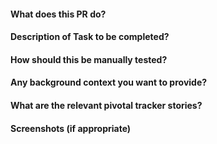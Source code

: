 #### What does this PR do?

[comment]: <> (Your PR in few words)

#### Description of Task to be completed?

[comment]: <> (Description of all tasks completed in this PR)

#### How should this be manually tested?

[comment]: <> (Testing your PR, assuming that the reader has zero experience with node.js)

#### Any background context you want to provide?

[comment]: <> (Anything else to help the reader test your PR comfortably)

#### What are the relevant pivotal tracker stories?

[comment]: <> (Link and Id linking stories you have worked on in this PR)

#### Screenshots (if appropriate)

[comment]: <> (Pictures showing the result after testing)
